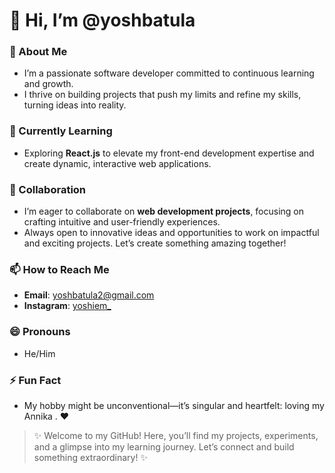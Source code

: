 # 👋 Hi, I’m @yoshbatula

### 👀 About Me  
- I’m a passionate software developer committed to continuous learning and growth.  
- I thrive on building projects that push my limits and refine my skills, turning ideas into reality.  

### 🌱 Currently Learning  
- Exploring **React.js** to elevate my front-end development expertise and create dynamic, interactive web applications.  

### 💞️ Collaboration  
- I’m eager to collaborate on **web development projects**, focusing on crafting intuitive and user-friendly experiences.  
- Always open to innovative ideas and opportunities to work on impactful and exciting projects. Let’s create something amazing together!  

### 📫 How to Reach Me  
- **Email**: yoshbatula2@gmail.com  
- **Instagram**: [yoshiem_]([https://www.instagram.com/yoshiem_](https://www.instagram.com/yoshiem_/))  

### 😄 Pronouns  
- He/Him  

### ⚡ Fun Fact  
- My hobby might be unconventional—it’s singular and heartfelt: loving my Annika . ❤️  

> ✨ Welcome to my GitHub! Here, you’ll find my projects, experiments, and a glimpse into my learning journey. Let’s connect and build something extraordinary! ✨
